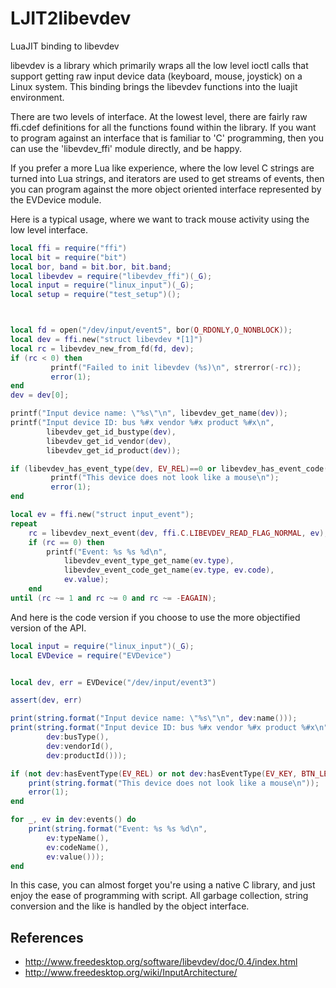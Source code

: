 # LJIT2libevdev
LuaJIT binding to libevdev

libevdev is a library which primarily wraps all the low level ioctl calls that
support getting raw input device data (keyboard, mouse, joystick) on a Linux system.
This binding brings the libevdev functions into the luajit environment.

There are two levels of interface.  At the lowest level, there are fairly raw ffi.cdef
definitions for all the functions found within the library.  If you want to program 
against an interface that is familiar to 'C' programming, then you can use the 'libevdev_ffi'
module directly, and be happy.

If you prefer a more Lua like experience, where the low level C strings are turned into
Lua strings, and iterators are used to get streams of events, then you can program against
the more object oriented interface represented by the EVDevice module.

Here is a typical usage, where we want to track mouse activity using the low level interface.

```lua
local ffi = require("ffi")
local bit = require("bit")
local bor, band = bit.bor, bit.band;
local libevdev = require("libevdev_ffi")(_G);
local input = require("linux_input")(_G);
local setup = require("test_setup")();



local fd = open("/dev/input/event5", bor(O_RDONLY,O_NONBLOCK));
local dev = ffi.new("struct libevdev *[1]")
local rc = libevdev_new_from_fd(fd, dev);
if (rc < 0) then
         printf("Failed to init libevdev (%s)\n", strerror(-rc));
         error(1);
end
dev = dev[0];

printf("Input device name: \"%s\"\n", libevdev_get_name(dev));
printf("Input device ID: bus %#x vendor %#x product %#x\n",
        libevdev_get_id_bustype(dev),
        libevdev_get_id_vendor(dev),
        libevdev_get_id_product(dev));

if (libevdev_has_event_type(dev, EV_REL)==0 or libevdev_has_event_code(dev, EV_KEY, BTN_LEFT)==0) then
         printf("This device does not look like a mouse\n");
         error(1);
end

local ev = ffi.new("struct input_event");
repeat 
    rc = libevdev_next_event(dev, ffi.C.LIBEVDEV_READ_FLAG_NORMAL, ev);
    if (rc == 0) then
        printf("Event: %s %s %d\n",
            libevdev_event_type_get_name(ev.type),
            libevdev_event_code_get_name(ev.type, ev.code),
            ev.value);
    end
until (rc ~= 1 and rc ~= 0 and rc ~= -EAGAIN);
```


And here is the code version if you choose to use the more objectified
version of the API.

```lua
local input = require("linux_input")(_G);
local EVDevice = require("EVDevice")


local dev, err = EVDevice("/dev/input/event3")

assert(dev, err)

print(string.format("Input device name: \"%s\"\n", dev:name()));
print(string.format("Input device ID: bus %#x vendor %#x product %#x\n",
        dev:busType(),
        dev:vendorId(),
        dev:productId()));

if (not dev:hasEventType(EV_REL) or not dev:hasEventType(EV_KEY, BTN_LEFT)) then
    print(string.format("This device does not look like a mouse\n"));
    error(1);
end

for _, ev in dev:events() do
    print(string.format("Event: %s %s %d\n",
        ev:typeName(),
        ev:codeName(),
        ev:value()));
end
```
In this case, you can almost forget you're using a native C library, and just
enjoy the ease of programming with script.  All garbage collection, string conversion
and the like is handled by the object interface.


References
----------
* http://www.freedesktop.org/software/libevdev/doc/0.4/index.html
* http://www.freedesktop.org/wiki/InputArchitecture/
 